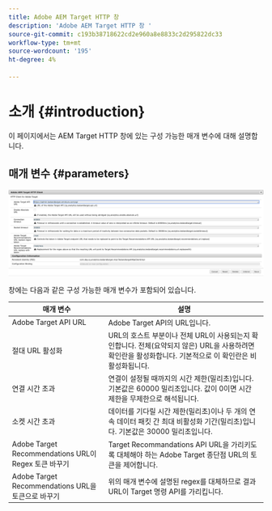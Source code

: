 ```yaml
---
title: Adobe AEM Target HTTP 창
description: 'Adobe AEM Target HTTP 창 '
source-git-commit: c193b38718622cd2e960a8e8833c2d295822dc33
workflow-type: tm+mt
source-wordcount: '195'
ht-degree: 4%

---
```



# 소개 {#introduction}

이 페이지에서는 AEM Target HTTP 창에 있는 구성 가능한 매개 변수에 대해 설명합니다.

## 매개 변수 {#parameters}

![Target HTTP 창](assets/httpwindow.png "Target HTTP 창")

창에는 다음과 같은 구성 가능한 매개 변수가 포함되어 있습니다.

| 매개 변수 | 설명 |
|---|---|
| Adobe Target API URL | Adobe Target API의 URL입니다. |
| 절대 URL 활성화 | URL의 호스트 부분이나 전체 URL이 사용되는지 확인합니다. 전체(요약되지 않은) URL을 사용하려면 확인란을 활성화합니다. 기본적으로 이 확인란은 비활성화됩니다. |
| 연결 시간 초과 | 연결이 설정될 때까지의 시간 제한(밀리초)입니다. 기본값은 60000 밀리초입니다. 값이 0이면 시간 제한을 무제한으로 해석됩니다. |
| 소켓 시간 초과 | 데이터를 기다릴 시간 제한(밀리초)이나 두 개의 연속 데이터 패킷 간 최대 비활성화 기간(밀리초)입니다. 기본값은 30000 밀리초입니다. |
| Adobe Target Recommendations URL이 Regex 토큰 바꾸기 | Target Recommandations API URL을 가리키도록 대체해야 하는 Adobe Target 종단점 URL의 토큰을 제어합니다. |
| Adobe Target Recommendations URL을 토큰으로 바꾸기 | 위의 매개 변수에 설명된 regex를 대체하므로 결과 URL이 Target 명령 API를 가리킵니다. |
